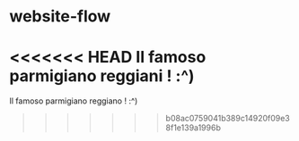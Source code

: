 # website-flow

<<<<<<< HEAD
Il famoso parmigiano reggiani ! :^)
=======
Il famoso parmigiano reggiano ! :^)
>>>>>>> b08ac0759041b389c14920f09e38f1e139a1996b
